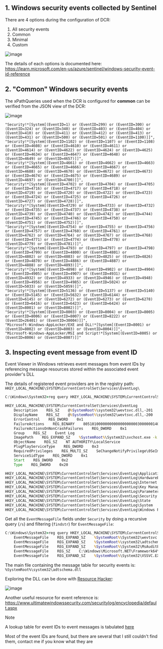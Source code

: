 ## 1. Windows security events collected by Sentinel

There are 4 options during the configuration of DCR:

1. All security events
2. Common
3. Minimal
4. Custom

![image](https://github.com/user-attachments/assets/ea3e9ea8-0eb4-49b6-aceb-810e966834c4)

The details of each options is documented here: https://learn.microsoft.com/en-us/azure/sentinel/windows-security-event-id-reference

## 2. "Common" Windows security events

The xPathQueries used when the DCR is configured for **common** can be verified from the JSON view of the DCR:

![image](https://github.com/user-attachments/assets/4e9d65a9-145f-4212-86d4-4af68fa7b84e)

```
"Security!*[System[(EventID=1) or (EventID=299) or (EventID=300) or (EventID=324) or (EventID=340) or (EventID=403) or (EventID=404) or (EventID=410) or (EventID=411) or (EventID=412) or (EventID=413) or (EventID=431) or (EventID=500) or (EventID=501) or (EventID=1100)]]",
"Security!*[System[(EventID=1102) or (EventID=1107) or (EventID=1108) or (EventID=4608) or (EventID=4610) or (EventID=4611) or (EventID=4614) or (EventID=4622) or (EventID=4624) or (EventID=4625) or (EventID=4634) or (EventID=4647) or (EventID=4648) or (EventID=4649) or (EventID=4657)]]",
"Security!*[System[(EventID=4661) or (EventID=4662) or (EventID=4663) or (EventID=4665) or (EventID=4666) or (EventID=4667) or (EventID=4688) or (EventID=4670) or (EventID=4672) or (EventID=4673) or (EventID=4674) or (EventID=4675) or (EventID=4689) or (EventID=4697) or (EventID=4700)]]",
"Security!*[System[(EventID=4702) or (EventID=4704) or (EventID=4705) or (EventID=4716) or (EventID=4717) or (EventID=4718) or (EventID=4719) or (EventID=4720) or (EventID=4722) or (EventID=4723) or (EventID=4724) or (EventID=4725) or (EventID=4726) or (EventID=4727) or (EventID=4728)]]",
"Security!*[System[(EventID=4729) or (EventID=4733) or (EventID=4732) or (EventID=4735) or (EventID=4737) or (EventID=4738) or (EventID=4739) or (EventID=4740) or (EventID=4742) or (EventID=4744) or (EventID=4745) or (EventID=4746) or (EventID=4750) or (EventID=4751) or (EventID=4752)]]",
"Security!*[System[(EventID=4754) or (EventID=4755) or (EventID=4756) or (EventID=4757) or (EventID=4760) or (EventID=4761) or (EventID=4762) or (EventID=4764) or (EventID=4767) or (EventID=4768) or (EventID=4771) or (EventID=4774) or (EventID=4778) or (EventID=4779) or (EventID=4781)]]",
"Security!*[System[(EventID=4793) or (EventID=4797) or (EventID=4798) or (EventID=4799) or (EventID=4800) or (EventID=4801) or (EventID=4802) or (EventID=4803) or (EventID=4825) or (EventID=4826) or (EventID=4870) or (EventID=4886) or (EventID=4887) or (EventID=4888) or (EventID=4893)]]",
"Security!*[System[(EventID=4898) or (EventID=4902) or (EventID=4904) or (EventID=4905) or (EventID=4907) or (EventID=4931) or (EventID=4932) or (EventID=4933) or (EventID=4946) or (EventID=4948) or (EventID=4956) or (EventID=4985) or (EventID=5024) or (EventID=5033) or (EventID=5059)]]",
"Security!*[System[(EventID=5136) or (EventID=5137) or (EventID=5140) or (EventID=5145) or (EventID=5632) or (EventID=6144) or (EventID=6145) or (EventID=6272) or (EventID=6273) or (EventID=6278) or (EventID=6416) or (EventID=6423) or (EventID=6424) or (EventID=8001) or (EventID=8002)]]",
"Security!*[System[(EventID=8003) or (EventID=8004) or (EventID=8005) or (EventID=8006) or (EventID=8007) or (EventID=8222) or (EventID=26401) or (EventID=30004)]]",
"Microsoft-Windows-AppLocker/EXE and DLL!*[System[(EventID=8001) or (EventID=8002) or (EventID=8003) or (EventID=8004)]]",
"Microsoft-Windows-AppLocker/MSI and Script!*[System[(EventID=8005) or (EventID=8006) or (EventID=8007)]]"
```

## 3. Inspecting event message from event ID

Event Viewer in Windows retrieves event messages from event IDs by referencing message resources stored within the associated event provider's DLL

The details of registered event providers are in the registry path: `HKEY_LOCAL_MACHINE\SYSTEM\CurrentControlSet\Services\EventLog\`

```cmd
C:\Windows\System32>reg query HKEY_LOCAL_MACHINE\SYSTEM\CurrentControlSet\Services\EventLog\

HKEY_LOCAL_MACHINE\SYSTEM\CurrentControlSet\Services\EventLog
    Description    REG_SZ    @%SystemRoot%\system32\wevtsvc.dll,-201
    DisplayName    REG_SZ    @%SystemRoot%\system32\wevtsvc.dll,-200
    ErrorControl    REG_DWORD    0x1
    FailureActions    REG_BINARY    80510100000000000000000003000000140000000100000060EA000001000000C0D401000000000000000000
    FailureActionsOnNonCrashFailures    REG_DWORD    0x1
    Group    REG_SZ    Event Log
    ImagePath    REG_EXPAND_SZ    %SystemRoot%\System32\svchost.exe -k LocalServiceNetworkRestricted -p
    ObjectName    REG_SZ    NT AUTHORITY\LocalService
    PlugPlayServiceType    REG_DWORD    0x3
    RequiredPrivileges    REG_MULTI_SZ    SeChangeNotifyPrivilege\0SeImpersonatePrivilege\0SeAuditPrivilege
    ServiceSidType    REG_DWORD    0x1
    Start    REG_DWORD    0x2
    Type    REG_DWORD    0x20

HKEY_LOCAL_MACHINE\SYSTEM\CurrentControlSet\Services\EventLog\Application
HKEY_LOCAL_MACHINE\SYSTEM\CurrentControlSet\Services\EventLog\HardwareEvents
HKEY_LOCAL_MACHINE\SYSTEM\CurrentControlSet\Services\EventLog\Internet Explorer
HKEY_LOCAL_MACHINE\SYSTEM\CurrentControlSet\Services\EventLog\Key Management Service
HKEY_LOCAL_MACHINE\SYSTEM\CurrentControlSet\Services\EventLog\Parameters
HKEY_LOCAL_MACHINE\SYSTEM\CurrentControlSet\Services\EventLog\Security
HKEY_LOCAL_MACHINE\SYSTEM\CurrentControlSet\Services\EventLog\State
HKEY_LOCAL_MACHINE\SYSTEM\CurrentControlSet\Services\EventLog\System
HKEY_LOCAL_MACHINE\SYSTEM\CurrentControlSet\Services\EventLog\Windows PowerShell
```

Get all the `EventMessageFile` fields under `Security` by doing a recursive query (`/s`) and filtering (`findstr`) for `EventMessageFile`:

```cmd
C:\Windows\System32>reg query HKEY_LOCAL_MACHINE\SYSTEM\CurrentControlSet\Services\EventLog\Security /s | findstr EventMessageFile
    EventMessageFile    REG_EXPAND_SZ    %SystemRoot%\System32\wevtsvc.dll
    EventMessageFile    REG_EXPAND_SZ    %SystemRoot%\system32\adtschema.dll
    EventMessageFile    REG_EXPAND_SZ    %SystemRoot%\System32\MsAuditE.dll
    EventMessageFile    REG_SZ    C:\Windows\Microsoft.NET\Framework64\v4.0.30319\ServiceModelEvents.dll
    EventMessageFile    REG_EXPAND_SZ    %SystemRoot%\System32\VSSVC.EXE
```

The main file containing the message table for security events is: `%SystemRoot%\system32\adtschema.dll`

Exploring the DLL can be done with [Resource Hacker](https://www.angusj.com/resourcehacker/):

![image](https://github.com/user-attachments/assets/2d78709c-e085-45e9-aa9e-b9dbc38689f6)

Another useful resource for event reference is: https://www.ultimatewindowssecurity.com/securitylog/encyclopedia/default.aspx

> [!Note]
>
> A lookup table for event IDs to event messages is tabulated [here](/sentinel_security_events.csv)
>
> Most of the event IDs are found, but there are several that I still couldn't find them, contact me if you know what they are
